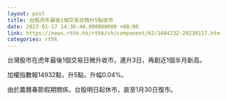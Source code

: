```yaml
---
layout: post
title: 台股虎年最後1個交易日微升5點收市
date: 2023-01-17 14:36:44.000000000 +08:00
link: https://news.rthk.hk/rthk/ch/component/k2/1684232-20230117.htm
categories: rthk
---
```


台灣股市在虎年最後1個交易日微升收市，連升3日，再創近1個半月新高。

加權指數報14932點，升5點，升幅0.04%。

由於農曆春節假期關係，台股明日起休市，直至1月30日復市。
